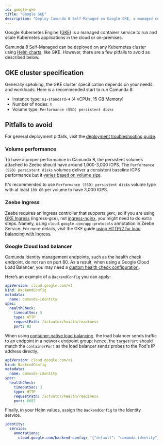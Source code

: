 ```yaml
---
id: google-gke
title: "Google GKE"
description: "Deploy Camunda 8 Self-Managed on Google GKE, a managed container service to run and scale Kubernetes applications in the cloud or on-premises."
---
```


Google Kubernetes Engine ([GKE](https://cloud.google.com/kubernetes-engine))
is a managed container service to run and scale Kubernetes applications in the cloud or on-premises.

Camunda 8 Self-Managed can be deployed on any Kubernetes cluster using [Helm charts](../deploy.md), like GKE. However, there are a few pitfalls to avoid as described below.

## GKE cluster specification

Generally speaking, the GKE cluster specification depends on your needs and workloads.
Here is a recommended start to run Camunda 8:

- Instance type: `n1-standard-4` (4 vCPUs, 15 GB Memory)
- Number of nodes: `4`
- Volume type: `Performance (SSD) persistent disks`

## Pitfalls to avoid

For general deployment pitfalls, visit the [deployment troubleshooting guide](../../troubleshooting.md).

### Volume performance

To have a proper performance in Camunda 8, the persistent volumes attached to Zeebe should have around 1,000-3,000 IOPS. The `Performance (SSD) persistent disks` volumes deliver a consistent baseline IOPS performance but it [varies based on volume size](https://cloud.google.com/compute/docs/disks/performance#performance_factors).

It's recommended to use `Performance (SSD) persistent disks` volume type with at least `100 GB` per volume to have 3,000 IOPS.

### Zeebe Ingress

Zeebe requires an Ingress controller that supports `gRPC`, so if you are using [GKE Ingress](https://cloud.google.com/kubernetes-engine/docs/concepts/ingress) (ingress-gce), not [ingress-nginx](https://github.com/kubernetes/ingress-nginx), you might need to do extra steps. Namely, using `cloud.google.com/app-protocols` annotation in Zeebe Service. For more details, visit the GKE guide [using HTTP/2 for load balancing with Ingress](https://cloud.google.com/kubernetes-engine/docs/how-to/ingress-http2).

### Google Cloud load balancer

Camunda Identity management endpoints, such as the health check endpoint, do not run on port 80. As a result, when using a Google Cloud Load Balancer, you may need a [custom health check configuration](https://cloud.google.com/kubernetes-engine/docs/how-to/ingress-configuration#direct_health).

Here’s an example of a `BackendConfig` you can apply:

```yaml
apiVersion: cloud.google.com/v1
kind: BackendConfig
metadata:
  name: camunda-identity
spec:
  healthCheck:
    timeoutSec: 3
    type: HTTP
    requestPath: /actuator/health/readiness
    port: 82
```

When using [container-native load balancing](https://cloud.google.com/kubernetes-engine/docs/how-to/container-native-load-balancing), the load balancer sends traffic to an endpoint in a network endpoint group; hence, the `targetPort` should match the `containerPort` as the load balancer sends probes to the Pod's IP address directly.

```yaml
apiVersion: cloud.google.com/v1
kind: BackendConfig
metadata:
  name: camunda-identity
spec:
  healthCheck:
    timeoutSec: 3
    type: HTTP
    requestPath: /actuator/health/readiness
    port: 8082
```

Finally, in your Helm values, assign the `BackendConfig` to the Identity service.

```yaml
identity:
  service:
    annotations:
      cloud.google.com/backend-config: '{"default": "camunda-identity"}'
```
